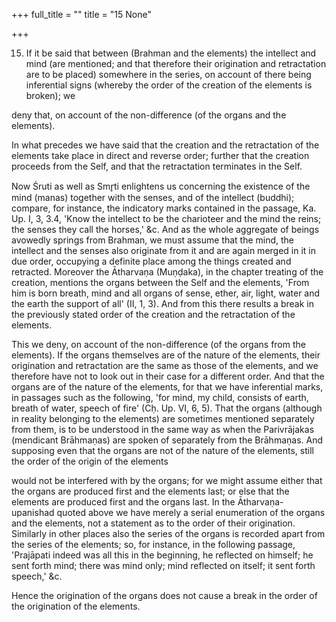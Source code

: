 +++
full_title = ""
title = "15 None"

+++


15. If it be said that between (Brahman and the elements) the intellect and mind (are mentioned; and that therefore their origination and retractation are to be placed) somewhere in the series, on account of there being inferential signs (whereby the order of the creation of the elements is broken); we

deny that, on account of the non-difference (of the organs and the elements).

In what precedes we have said that the creation and the retractation of the elements take place in direct and reverse order; further that the creation proceeds from the Self, and that the retractation terminates in the Self.

Now Śruti as well as Smr̥ti enlightens us concerning the existence of the mind (manas) together with the senses, and of the intellect (buddhi); compare, for instance, the indicatory marks contained in the passage, Ka. Up. I, 3, 3.4, 'Know the intellect to be the charioteer and the mind the reins; the senses they call the horses,' &c. And as the whole aggregate of beings avowedly springs from Brahman, we must assume that the mind, the intellect and the senses also originate from it and are again merged in it in due order, occupying a definite place among the things created and retracted. Moreover the Ātharvaṇa (Muṇḍaka), in the chapter treating of the creation, mentions the organs between the Self and the elements, 'From him is born breath, mind and all organs of sense, ether, air, light, water and the earth the support of all' (II, 1, 3). And from this there results a break in the previously stated order of the creation and the retractation of the elements.

This we deny, on account of the non-difference (of the organs from the elements). If the organs themselves are of the nature of the elements, their origination and retractation are the same as those of the elements, and we therefore have not to look out in their case for a different order. And that the organs are of the nature of the elements, for that we have inferential marks, in passages such as the following, 'for mind, my child, consists of earth, breath of water, speech of fire' (Cḥ. Up. VI, 6, 5). That the organs (although in reality belonging to the elements) are sometimes mentioned separately from them, is to be understood in the same way as when the Parivrājakas (mendicant Brāhmaṇas) are spoken of separately from the Brāhmaṇas. And supposing even that the organs are not of the nature of the elements, still the order of the origin of the elements

would not be interfered with by the organs; for we might assume either that the organs are produced first and the elements last; or else that the elements are produced first and the organs last. In the Ātharvaṇa-upanishad quoted above we have merely a serial enumeration of the organs and the elements, not a statement as to the order of their origination. Similarly in other places also the series of the organs is recorded apart from the series of the elements; so, for instance, in the following passage, 'Prajāpati indeed was all this in the beginning, he reflected on himself; he sent forth mind; there was mind only; mind reflected on itself; it sent forth speech,' &c.

Hence the origination of the organs does not cause a break in the order of the origination of the elements.

